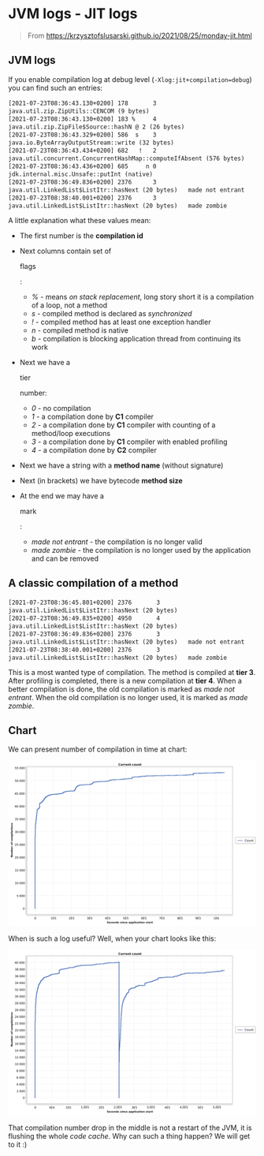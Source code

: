 #  JVM logs - JIT logs

> From https://krzysztofslusarski.github.io/2021/08/25/monday-jit.html

## JVM logs

If you enable compilation log at debug level (`-Xlog:jit+compilation=debug`) you can find such an entries:

```
[2021-07-23T08:36:43.130+0200] 178       3       java.util.zip.ZipUtils::CENCOM (9 bytes)
[2021-07-23T08:36:43.130+0200] 183 %     4       java.util.zip.ZipFile$Source::hashN @ 2 (26 bytes)
[2021-07-23T08:36:43.329+0200] 586  s    3       java.io.ByteArrayOutputStream::write (32 bytes)
[2021-07-23T08:36:43.434+0200] 682   !   2       java.util.concurrent.ConcurrentHashMap::computeIfAbsent (576 bytes)
[2021-07-23T08:36:43.436+0200] 685     n 0       jdk.internal.misc.Unsafe::putInt (native)   
[2021-07-23T08:36:49.836+0200] 2376      3       java.util.LinkedList$ListItr::hasNext (20 bytes)   made not entrant
[2021-07-23T08:38:40.001+0200] 2376      3       java.util.LinkedList$ListItr::hasNext (20 bytes)   made zombie
```

A little explanation what these values mean:

- The first number is the **compilation id**

- Next columns contain set of

   

  flags

  :

  - *%* - means *on stack replacement*, long story short it is a compilation of a loop, not a method
  - *s* - compiled method is declared as *synchronized*
  - *!* - compiled method has at least one exception handler
  - *n* - compiled method is native
  - *b* - compilation is blocking application thread from continuing its work

- Next we have a

   

  tier

   

  number:

  - *0* - no compilation
  - *1* - a compilation done by **C1** compiler
  - *2* - a compilation done by **C1** compiler with counting of a method/loop executions
  - *3* - a compilation done by **C1** compiler with enabled profiling
  - *4* - a compilation done by **C2** compiler

- Next we have a string with a **method name** (without signature)

- Next (in brackets) we have bytecode **method size**

- At the end we may have a

   

  mark

  :

  - *made not entrant* - the compilation is no longer valid
  - *made zombie* - the compilation is no longer used by the application and can be removed

## A classic compilation of a method

```
[2021-07-23T08:36:45.801+0200] 2376       3       java.util.LinkedList$ListItr::hasNext (20 bytes)
[2021-07-23T08:36:49.835+0200] 4950       4       java.util.LinkedList$ListItr::hasNext (20 bytes)
[2021-07-23T08:36:49.836+0200] 2376       3       java.util.LinkedList$ListItr::hasNext (20 bytes)   made not entrant
[2021-07-23T08:38:40.001+0200] 2376       3       java.util.LinkedList$ListItr::hasNext (20 bytes)   made zombie
```

This is a most wanted type of compilation. The method is compiled at **tier 3**. After profiling is completed, there is a new compilation at **tier 4**. When a better compilation is done, the old compilation is marked as *made not entrant*. When the old compilation is no longer used, it is marked as *made zombie*.

## Chart

We can present number of compilation in time at chart:

![alt text](./jit-logs.assets/week.jpg)

When is such a log useful? Well, when your chart looks like this:

![alt text](./jit-logs.assets/flush.jpg)

That compilation number drop in the middle is not a restart of the JVM, it is flushing the whole *code cache*. Why can such a thing happen? We will get to it :)
